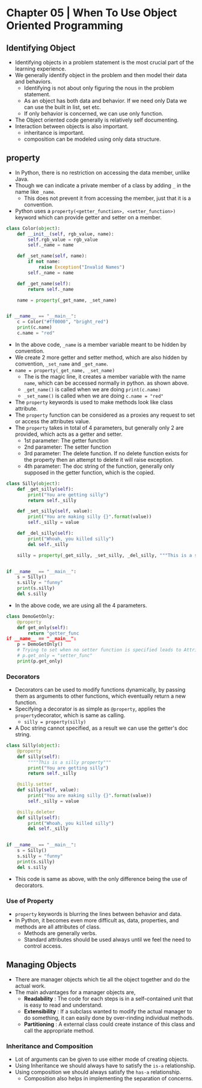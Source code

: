 # Chapter 05 | When To Use Object Oriented Programming #

## Identifying Object ##

* Identifying objects in a problem statement is the most crucial part of the learning experience.
* We generally identify object in the problem and then model their data and behaviors.
    - Identifying is not about only figuring the nous in the problem statement.
    - As an object has both data and behavior. If we need only Data we can use the built in list, set etc.
    - If only behavior is concerned, we can use only function.
* The Object oriented code generally is relatively self documenting.
* Interaction between objects is also important.
    - inheritance is important.
    - composition can be modeled using only data structure.


## property ##
* In Python, there is no restriction on accessing the data member, unlike Java.
* Though we can indicate a private member of a class by adding `_` in the name like `_name`.
    - This does not prevent it from accessing the member, just that it is a convention.
* Python uses a `property(<getter_function>, <setter_function>)` keyword which can provide getter and setter on a member.

```python
class Color(object):
    def __init__(self, rgb_value, name):
        self.rgb_value = rgb_value
        self._name = name

    def _set_name(self, name):
        if not name:
            raise Exception("Invalid Names")
        self._name = name

    def _get_name(self):
        return self._name

    name = property(_get_name, _set_name)


if __name__ == "__main__":
    c = Color("#ff0000", "bright_red")
    print(c.name)
    c.name = "red"
```
* In the above code, `_name` is a member variable meant to be hidden by convention.
* We create 2 more getter and setter method, which are also hidden by convention, `_set_name` and `_get_name`.
* `name = property(_get_name, _set_name)`
    - The is the magic line, it creates a member variable with the name `name`, which can be accessed normally in python. as shown above.
    - `_get_name()` is called when we are doing `print(c.name)`
    - `_set_name()` is called when we are doing `c.name = "red"`
* The `property` keywords is used to make methods look like class attribute.
* The `property` function can be considered as a proxies any request to set or access the attributes value.
* The `property` takes in total of 4 parameters, but generally only 2 are provided, which acts as a getter and setter.
    - 1st parameter: The getter function
    - 2nd parameter: The setter function
    - 3rd parameter: The delete function. If no delete function exists for the property then an attempt to delete it will raise exception.
    - 4th parameter: The doc string of the function, generally only supposed in the getter function, which is the copied.

```python
class Silly(object):
    def _get_silly(self):
        print("You are getting silly")
        return self._silly

    def _set_silly(self, value):
        print("You are making silly {}".format(value))
        self._silly = value

    def _del_silly(self):
        print("Whoah, you killed silly")
        del self._silly

    silly = property(_get_silly, _set_silly, _del_silly, """This is a silly property""")


if __name__ == "__main__":
    s = Silly()
    s.silly = "funny"
    print(s.silly)
    del s.silly
```
* In the above code, we are using all the 4 parameters.


```python
class DemoGetOnly:
    @property
    def get_only(self):
        return "getter_func
if __name__ == "__main__":
    p = DemoGetOnly()
    # Trying to set when no setter function is specified leads to AttributeError
    # p.get_only = "setter_func"
    print(p.get_only)
```


### Decorators ###
* Decorators can be used to modify functions dynamically, by passing them as arguments to other functions, which eventually return a new function.
* Specifying a decorator is as simple as `@property`, applies the `property`decorator, which is same as calling.
    - `silly = property(silly)`
* A Doc string cannot specified, as a result we can use the getter's doc string.

```python
class Silly(object):
    @property
    def silly(self):
        """"This is a silly property"""
        print("You are getting silly")
        return self._silly

    @silly.setter
    def silly(self, value):
        print("You are making silly {}".format(value))
        self._silly = value

    @silly.deleter
    def silly(self):
        print("Whoah, you killed silly")
        del self._silly


if __name__ == "__main__":
    s = Silly()
    s.silly = "funny"
    print(s.silly)
    del s.silly
```

* This code is same as above, with the only difference being the use of decorators.

### Use of Property ###
* `property` keywords is blurring the lines between behavior and data.
* In Python, it becomes even more difficult as, data, properties, and methods are all attributes of class.
    - Methods are generally verbs.
    - Standard attributes should be used always until we feel the need to control access.


## Managing Objects ##
* There are manager objects which tie all the object together and do the actual work.
* The main advantages for a manager objects are, 
    - **Readability** : The code for each steps is in a self-contained unit that is easy to read and understand.
    - **Extensibility** : If a subclass wanted to modify the actual manager to do something, it can easily done by over-rinding individual methods.
    - **Partitioning** : A external class could create instance of this class and call the appropriate method.

### Inheritance and Composition ###
* Lot of arguments can be given to use either mode of creating objects.
* Using Inheritance we should always have to satisfy the `is-a` relationship.
* Using composition we should always satisfy the `has-a` relationship.
    - Composition also helps in implementing the separation of concerns.
